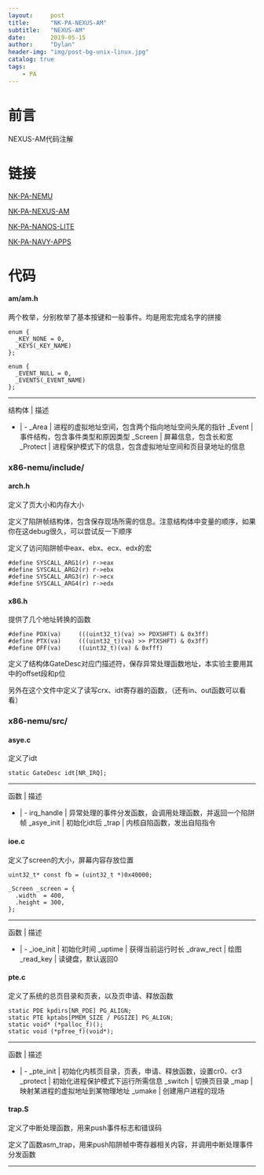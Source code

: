 ```yaml
---
layout:     post
title:      "NK-PA-NEXUS-AM"
subtitle:   "NEXUS-AM"
date:       2019-05-15
author:     "Dylan"
header-img: "img/post-bg-unix-linux.jpg"
catalog: true
tags:
    - PA
---
```




# 前言

NEXUS-AM代码注解



# 链接 

[NK-PA-NEMU](https://blovetree.github.io/2019/05/15/NK-PA-NEMU/)

[NK-PA-NEXUS-AM](https://blovetree.github.io/2019/05/15/NK-PA-NEXUS-AM/)

[NK-PA-NANOS-LITE](https://blovetree.github.io/2019/05/15/NK-PA-NANOS-LITE/)

[NK-PA-NAVY-APPS](https://blovetree.github.io/2019/05/15/NK-PA-NAVY-APPS/)



# 代码


#### am/am.h

两个枚举，分别枚举了基本按键和一般事件。均是用宏完成名字的拼接

```
enum {
  _KEY_NONE = 0,
  _KEYS(_KEY_NAME)
};
```
```
enum {
  _EVENT_NULL = 0,
  _EVENTS(_EVENT_NAME)
};
```

---

结构体 | 描述
- | -
_Area | 进程的虚拟地址空间，包含两个指向地址空间头尾的指针
_Event | 事件结构，包含事件类型和原因类型
_Screen | 屏幕信息，包含长和宽
_Protect | 进程保护模式下的信息，包含虚拟地址空间和页目录地址的信息




### x86-nemu/include/


#### arch.h

定义了页大小和内存大小

定义了陷阱帧结构体，包含保存现场所需的信息。注意结构体中变量的顺序，如果你在这debug很久，可以尝试反一下顺序

定义了访问陷阱帧中eax、ebx、ecx、edx的宏

```
#define SYSCALL_ARG1(r) r->eax
#define SYSCALL_ARG2(r) r->ebx
#define SYSCALL_ARG3(r) r->ecx
#define SYSCALL_ARG4(r) r->edx
```


#### x86.h

提供了几个地址转换的函数

```
#define PDX(va)     (((uint32_t)(va) >> PDXSHFT) & 0x3ff)
#define PTX(va)     (((uint32_t)(va) >> PTXSHFT) & 0x3ff)
#define OFF(va)     ((uint32_t)(va) & 0xfff)
```

定义了结构体GateDesc对应门描述符，保存异常处理函数地址，本实验主要用其中的offset段和p位

另外在这个文件中定义了读写crx、idt寄存器的函数，（还有in、out函数可以看看）




### x86-nemu/src/


#### asye.c

定义了idt

`static GateDesc idt[NR_IRQ];`

---

函数 | 描述
- | -
irq_handle | 异常处理的事件分发函数，会调用处理函数，并返回一个陷阱帧
_asye_init | 初始化idt后
_trap | 内核自陷函数，发出自陷指令


#### ioe.c

定义了screen的大小，屏幕内容存放位置

```
uint32_t* const fb = (uint32_t *)0x40000;

_Screen _screen = {
  .width  = 400,
  .height = 300,
};
```

---

函数 | 描述
- | -
_ioe_init | 初始化时间
_uptime | 获得当前运行时长
_draw_rect | 绘图
_read_key | 读键盘，默认返回0

#### pte.c

定义了系统的总页目录和页表，以及页申请、释放函数

```
static PDE kpdirs[NR_PDE] PG_ALIGN;
static PTE kptabs[PMEM_SIZE / PGSIZE] PG_ALIGN;
static void* (*palloc_f)();
static void (*pfree_f)(void*);
```

---

函数 | 描述
- | -
_pte_init | 初始化内核页目录，页表，申请、释放函数，设置cr0、cr3
_protect | 初始化进程保护模式下运行所需信息
_switch | 切换页目录
_map | 映射某进程的虚拟地址到某物理地址
_umake | 创建用户进程的现场

<!-- #### trm.c
 -->

#### trap.S

定义了中断处理函数，用来push事件标志和错误码

定义了函数asm_trap，用来push陷阱帧中寄存器相关内容，并调用中断处理事件分发函数


---
